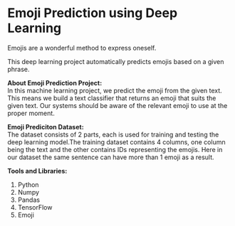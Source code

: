 # Emoji Prediction using Deep Learning
Emojis are a wonderful method to express oneself.

This deep learning project automatically predicts emojis based on a given phrase.

<b>About Emoji Prediction Project:</b><br>
In this machine learning project, we predict the emoji from the given text. This means we build a text classifier that returns an emoji that suits the given text.
Our systems should be aware of the relevant emoji to use at the proper moment.

<p><b>Emoji Prediciton Dataset:</b><br>
The dataset consists of 2 parts, each is used for training and testing the deep learning model.The training dataset contains 4 columns, one column being the text and the other contains IDs representing the emojis. Here in our dataset the same sentence can have more than 1 emoji as a result.</p>

<b>Tools and Libraries:</b>
<ol>
<li>Python</li>
<li>Numpy</li>
<li>Pandas</li>
<li>TensorFlow</li>
<li>Emoji</li>
</ol>
